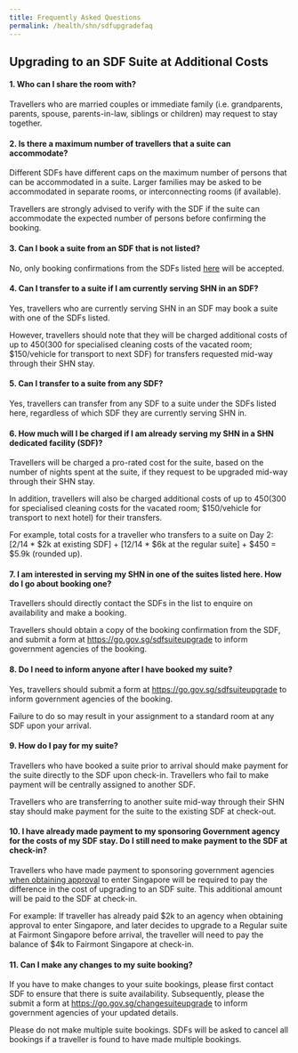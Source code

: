 ```yaml
---
title: Frequently Asked Questions 
permalink: /health/shn/sdfupgradefaq
---
```


## Upgrading to an SDF Suite at Additional Costs 

#### 1.	Who can I share the room with? 

Travellers who are married couples or immediate family (i.e. grandparents, parents, spouse, parents-in-law, siblings or children) may request to stay together. 

#### 2. Is there a maximum number of travellers that a suite can accommodate? 

Different SDFs have different caps on the maximum number of persons that can be accommodated in a suite. Larger families may be asked to be accommodated in separate rooms, or interconnecting rooms (if available).

Travellers are strongly advised to verify with the SDF if the suite can accommodate the expected number of persons before confirming the booking.

#### 3.	Can I book a suite from an SDF that is not listed?  

No, only booking confirmations from the SDFs listed <a href="https://safetravel.ica.gov.sg/health/shn/sdfupgrade">here</a> will be accepted.

#### 4.	Can I transfer to a suite if I am currently serving SHN in an SDF? 

Yes, travellers who are currently serving SHN in an SDF may book a suite with one of the SDFs listed. 

However, travellers should note that they will be charged additional costs of up to $450 ($300 for specialised cleaning costs of the vacated room; $150/vehicle for transport to next SDF) for transfers requested mid-way through their SHN stay. 

#### 5.	Can I transfer to a suite from any SDF?  

Yes, travellers can transfer from any SDF to a suite under the SDFs listed here, regardless of which SDF they are currently serving SHN in. 

#### 6.	How much will I be charged if I am already serving my SHN in a SHN dedicated facility (SDF)? 

Travellers will be charged a pro-rated cost for the suite, based on the number of nights spent at the suite, if they request to be upgraded mid-way through their SHN stay. 

In addition, travellers will also be charged additional costs of up to $450 ($300 for specialised cleaning costs for the vacated room; $150/vehicle for transport to next hotel) for their transfers. 

For example, total costs for a traveller who transfers to a suite on Day 2: [2/14 * $2k at existing SDF] + [12/14 * $6k at the regular suite] + $450 = $5.9k (rounded up). 

#### 7.	I am interested in serving my SHN in one of the suites listed here. How do I go about booking one? 

Travellers should directly contact the SDFs in the list to enquire on availability and make a booking. 

Travellers should obtain a copy of the booking confirmation from the SDF, and submit a form at <https://go.gov.sg/sdfsuiteupgrade> to inform government agencies of the booking. 

#### 8.	Do I need to inform anyone after I have booked my suite? 

Yes, travellers should submit a form at <https://go.gov.sg/sdfsuiteupgrade> to inform government agencies of the booking. 

Failure to do so may result in your assignment to a standard room at any SDF upon your arrival. 

#### 9.	How do I pay for my suite? 

Travellers who have booked a suite prior to arrival should make payment for the suite directly to the SDF upon check-in. Travellers who fail to make payment will be centrally assigned to another SDF.

Travellers who are transferring to another suite mid-way through their SHN stay should make payment for the suite to the existing SDF at check-out. 

#### 10.	I have already made payment to my sponsoring Government agency for the costs of my SDF stay. Do I still need to make payment to the SDF at check-in?

Travellers who have made payment to sponsoring government agencies [when obtaining approval](/arriving/overview) to enter Singapore will be required to pay the difference in the cost of upgrading to an SDF suite. This additional amount will be paid to the SDF at check-in. 

For example: If traveller has already paid $2k to an agency when obtaining approval to enter Singapore, and later decides to upgrade to a Regular suite at Fairmont Singapore before arrival, the traveller will need to pay the balance of $4k to Fairmont Singapore at check-in.

#### 11.	Can I make any changes to my suite booking? 

If you have to make changes to your suite bookings, please first contact SDF to ensure that there is suite availability. Subsequently, please the submit a form at <https://go.gov.sg/changesuiteupgrade> to inform government agencies of your updated details.  

Please do not make multiple suite bookings. SDFs will be asked to cancel all bookings if a traveller is found to have made multiple bookings.

